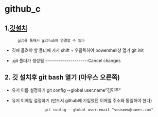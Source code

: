 # github_c

## 1.[깃설치](https://git-scm.com/download/win)
          git을 통해서 github와 연결할 수 있다


- 깃에 올려야 할 폴더에 가서 shift + 우클릭하여 powershell창 열기
                     git init 
      
      
- .git 폴더가 생성됨
----------------------Cancel changes

## 2. 깃 설치후 git bash 열기 (마우스 오른쪽)

* 유저 이름 설정하기
                     git config --global user.name"김민주"

* 유저 이메일 설정하기 (반드시 github에 가입했던 이메일 주소와 동일해야 한다) 

                     git config --global user.email "vousmeu@naver.com"

